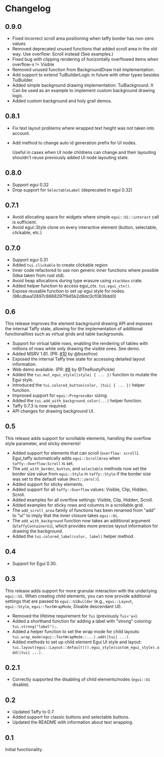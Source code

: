 # Changelog

## 0.9.0

- Fixed incorrect scroll area positioning when taffy border has non-zero values
- Removed deprecated unused functions that added scroll area in the old way.
  Use overflow: Scroll instead (See examples.)
- Fixed bug with clipping rendering of horizontally overflowed items when overflow-x != Visible
- Removed unused function from BackgroundDraw trait implementation.
- Add support to extend TuiBuilderLogic in future with other types besides TuiBuilder.
- Added simple background drawing implementation: TuiBackground.
  It Can be used as an example to implement custom background drawing logic.
- Added custom background and holy grail demos.

## 0.8.1

- Fix text layout problems where wrapped text height was not taken into account.
- Add method to change auto id generation prefix for UI nodes. 

  Useful in cases when UI node childrens can change and their layouting shouldn't
  reuse previously added UI node layouting state.

## 0.8.0

- Support egui 0.32
- Drop support for `SelectableLabel` (deprecated in egui 0.32)

## 0.7.1

- Avoid allocating space for widgets where simple `egui::Ui::interact` call is sufficient.
- Avoid egui::Style clone on every interactive element (button, selectable, clickable, etc.)

## 0.7.0

- Support egui 0.31
- Added `tui.clickable` to create clickable region
- Inner code refactored to use non generic inner functions where possible (Idea taken from rust std).
- Avoid heap allocations during type erasure using `stackbox` crate.
- Added helper function to access egui_ctx. `tui.egui_ctx()`.
- Expose reusable function to set up egui style for nodes. (98cdbea12697c8868297f945b2d9dc0cf0839dd0)

## 0.6

This release improves the element background drawing API and exposes the internal Taffy state, allowing for the implementation of additional functionalities such as virtual grids and table backgrounds.

- Support for virtual table rows, enabling the rendering of tables with millions of rows while only drawing the visible ones. See demo.
- Added MSRV 1.81. (PR: [#10](https://github.com/PPakalns/egui_taffy/pull/10) by @boxofrox)
- Exposed the internal Taffy tree state for accessing detailed layout information.
- Web demo available. (PR: [#8](https://github.com/PPakalns/egui_taffy/pull/8) by @TheRustyPickle)
- Added the `tui.mut_egui_style(|style| { ... })` function to mutate the Egui style.
- Introduced the `tui.colored_button(color, |tui| { ... })` helper function.
- Improved support for `egui::ProgressBar` sizing.
- Added the `tui.add_with_background_color(...)` helper function.
- Taffy 0.7.3 is now required.
- API changes for drawing background UI.

## 0.5

This release adds support for scrollable elements, handling the overflow style parameter, and sticky elements!

- Added support for elements that can scroll (`overflow: scroll`). Egui_taffy automatically adds `egui::ScrollArea` when `taffy::Overflow:Scroll` is set.
- The `add_with_border`, `button`, and `selectable` methods now set the border size value from `egui::Style` in `taffy::Style` if the border size was set to the default value (`Rect::zero()`).
- Added support for sticky elements.
- Added support for all `taffy::Overflow` values: Visible, Clip, Hidden, Scroll.
- Added examples for all overflow settings: Visible, Clip, Hidden, Scroll.
- Added examples for sticky rows and columns in a scrollable grid.
- The `add_scroll_area` family of functions has been renamed from "add" to "ui" to imply that the inner closure takes `egui::Ui`.
- The `add_with_background` function now takes an additional argument (`&TaffyContainerUi`), which provides more precise layout information for drawing the background.
- Added the `tui.colored_label(color, label)` helper method.

## 0.4

- Support for Egui 0.30.

## 0.3

This release adds support for more granular interaction with the underlying `egui::Ui`. When creating child elements, you can now provide additional settings that are passed to `egui::UiBuilder` (e.g., `egui::Layout`, `egui::Style`, `egui::TextWrapMode`, Disable descendant UI).

- Removed the lifetime requirement for `Tui` (previously `Tui<'a>`).
- Added a shorthand function for adding a label with "strong" coloring: `tui.strong("label");`.
- Added a helper function to set the wrap mode for child layouts: `tui.wrap_mode(egui::TextWrapMode::...).add(|tui| ...)`.
- Added methods to set up child element Egui UI style and layout: `tui.layout(egui::Layout::default()).egui_style(custom_egui_style).add(|tui| ...)`.

## 0.2.1

- Correctly supported the disabling of child elements/nodes (`egui::Ui` disable).

## 0.2

- Updated Taffy to 0.7.
- Added support for classic buttons and selectable buttons.
- Updated the README with information about text wrapping.

## 0.1

Initial functionality.
